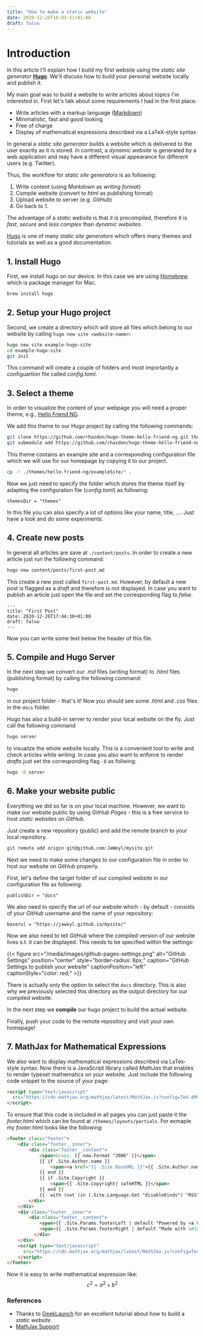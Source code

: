 ```yaml
---
title: "How to make a static website"
date: 2020-12-26T16:03:51+01:00
draft: false
---
```


# Introduction

In this article I'll explain how I build my first website using the *static site generator* [**Hugo**](https://gohugo.io). We'll discuss how to build your personal website locally and publish it.

My main goal was to build a website to write articles about topics I'm interested in. First let's talk about some requirements I had in the first place:

- Write articles with a markup language ([Markdown](https://en.wikipedia.org/wiki/Markdown))
- Minimalistic, fast and good looking
- Free of charge
- Display of mathematical expressions described via a LaTeX-style syntax

In general a *static site generator* builds a website which is delivered to the user exactly as it is stored. In contrast, a *dynamic website* is generated by a web application and may have a different visual appearance for different users (e.g. Twitter).

Thus, the workflow for *static site generators* is as following:
1. Write content (using *Markdown* as *writing format*)
2. Compile website (convert to *html* as publishing format)
3. Upload website to server (e.g. *GitHub*)
4. Go back to 1.


The advantage of a *static website* is that it is precompiled, therefore it is *fast*, *secure* and *less complex* than *dynamic websites*.

[Hugo](https://gohugo.io) is one of many  *static site generators* which offers many themes and tutorials as well as a good documentation.

## 1. Install Hugo
First, we install hugo on our device. In this case we are using [Homebrew](https://brew.sh) which is package manager for Mac.
```bash
brew install hugo
```

## 2. Setup your Hugo project
Second, we create a directory which will store all files which belong to our website by calling ```hugo new site <website-name>```:
```bash
hugo new site example-hugo-site
cd example-hugo-site
git init
```

This command will create a couple of folders and most importantly a configuartion file called *config.toml*.

## 3. Select a theme
In order to visualize the content of your webpage you will need a proper theme, e.g., [Hello Friend NG](https://github.com/rhazdon/hugo-theme-hello-friend-ng.git).

We add this theme to our Hugo project by calling the following commands:
```bash
git clone https://github.com/rhazdon/hugo-theme-hello-friend-ng.git themes/hello-friend-ng
git submodule add https://github.com/rhazdon/hugo-theme-hello-friend-ng.git themes/hello-friend-ng
```

This theme contains an example site and a corresponding configuration file which we will use for our homepage by copying it to our project.
```bash
cp -r ./themes/hello-friend-ng/exampleSite/* .
```

Now we just need to specify the folder which stores the theme itself by adapting the configuration file (*config.toml*) as following:
```config
themesDir = "themes"
```

In this file you can also specify a lot of options like your name, title, .... Just have a look and do some experiments.

## 4. Create new posts
In general all articles are save at ```./content/posts```. In order to create a new article just run the following command:
```bash
hugo new content/posts/first-post.md
```

This create a new post called ```first-post.md```. However, by default a new post is flagged as a *draft* and therefore is not displayed. In case you want to publish an article just open the file and set the corresponding flag to *false*.
```config
---
title: "First Post"
date: 2020-12-26T17:44:38+01:00
draft: false
---
```
Now you can write some text below the header of this file.

## 5. Compile and Hugo Server
In the next step we convert our *.md* files (writing format) to *.html* files (publishing format) by calling the following command:
```bash
hugo
```
in our project folder - that's it! Now you should see some *.html* and *.css* files in the ```docs``` folder.

Hugo has also a build-in server to render your local website on the fly.
Just call the following command
```bash
hugo server
```
to visualize the whole website locally. This is a convenient tool to write and check articles while writing. In case you also want to enforce to render *drafts* just set the corresponding flag ```-D``` as follwing:
```bash
hugo -D server
```

## 6. Make your website public
Everything we did so far is on your local machine. However, we want to make our website public by using 
*GitHub Pages* - this is a free service to host *static websites* on *GitHub*.

Just create a new repository (public) and add the remote branch to your local repository.
```bash
git remote add origin git@github.com:JaWeyl/mysite.git
```

Next we need to make some changes to our configuration file in order to host our website on *GitHub* properly.

First, let's define the target folder of our compiled website in our configuration file as following:
```config
publishDir = "docs"
```

We also need to specify the url of our website which - by default - consists of your *GitHub* username and the name of your repository:
```config
baserul = "https://jaweyl.github.io/mysite/"
```

Now we also need to tell *GitHub* where the compiled version of our website lives s.t. it can be displayed.
This needs to be specified within the settings:

<!-- {{< image src="/media/images/github-pages-settings.png" alt="GitHub Settings" position="center" style="border-radius: 8px;" >}} -->

{{< figure src="/media/images/github-pages-settings.png" alt="GitHub Settings" position="center" style="border-radius: 8px;" caption="GitHub Settings to publish your website" captionPosition="left" captionStyle="color: red;" >}}

There is actually only the option to select the ```docs``` directory. This is also why we previously selected this directory as the output directory for our compiled website.

In the next step we **compile** our hugo project to build the actual website. 

Finally, push your code to the remote repository and visit your own homepage!

## 7. MathJax for Mathematical Expressions
We also want to display mathematical expressions described via LaTex-style syntax.
Now there is a JavaScript library called *MathJax* that enables to render typeset mathematics on your website. Just include the following code snippet to the source of your page:

```html
<script type="text/javascript"
  src="https://cdn.mathjax.org/mathjax/latest/MathJax.js?config=TeX-AMS-MML_HTMLorMML">
</script>
```

To ensure that this code is included in all pages you can just paste it the *footer.html* which can be found at ```/themes/layouts/partials```. For exmaple my *footer.html* looks like the following:
```html
<footer class="footer">
    <div class="footer__inner">
        <div class="footer__content">
            <span>&copy; {{ now.Format "2006" }}</span>
            {{ if .Site.Author.name }}
                <span><a href="{{ .Site.BaseURL }}">{{ .Site.Author.name }}</a></span>
            {{ end }}
            {{ if .Site.Copyright }}
                <span>{{ .Site.Copyright| safeHTML }}</span>
            {{ end }}
            {{- with (not (in (.Site.Language.Get "disableKinds") "RSS")) }}<span><a href="{{ "posts/index.xml" | absLangURL }}" target="_blank" title="rss"><svg xmlns="http://www.w3.org/2000/svg" width="18" height="18" viewBox="0 0 20 20" fill="none" stroke="currentColor" stroke-width="2" stroke-linecap="round" stroke-linejoin="round" class="feather feather-rss"><path d="M4 11a9 9 0 0 1 9 9"></path><path d="M4 4a16 16 0 0 1 16 16"></path><circle cx="5" cy="19" r="1"></circle></svg></a></span>{{ end }}
        </div>
    </div>
    <div class="footer__inner">
        <div class="footer__content">
            <span>{{ .Site.Params.footerLeft | default "Powered by <a href=\"http://gohugo.io\">Hugo</a>" | safeHTML }}</span>
            <span>{{ .Site.Params.footerRight | default "Made with &#10084; by <a href=\"https://github.com/rhazdon\">Djordje Atlialp</a>" | safeHTML }}</span>
          </div>
    </div>
    <script type="text/javascript"
      src="https://cdn.mathjax.org/mathjax/latest/MathJax.js?config=TeX-AMS-MML_HTMLorMML">
    </script>
</footer>
```
Now it is easy to write mathematical expression like: $$c^2=a^2 + b^2$$

### References
- Thanks to [GeekLaunch](https://www.youtube.com/watch?v=3wkR8GyDODs) for an excellent tutorial about how to build a *static website*.
- [MathJax Support](https://bwaycer.github.io/hugo_tutorial.hugo/tutorials/mathjax/)